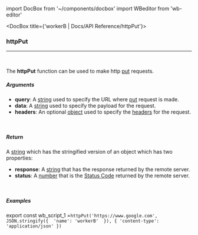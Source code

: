 import DocBox from '~/components/docbox'
import WBeditor from 'wb-editor'

<DocBox title={'workerB | Docs/API Reference/httpPut'}>

### **httpPut**
<hr/>
<br/>

The **httpPut** function can be used to make http [put](https://developer.mozilla.org/en-US/docs/Web/HTTP/Methods/PUT) requests.
<br/>

##### Arguments

-   **query**: A [string](https://developer.mozilla.org/docs/Web/JavaScript/Reference/Global_Objects/String) used to specify the URL where [put](https://developer.mozilla.org/en-US/docs/Web/HTTP/Methods/PUT) request is made.
-   **data**: A [string](https://developer.mozilla.org/docs/Web/JavaScript/Reference/Global_Objects/String) used to specify the payload for the request.
-   **headers**: An optional [object](https://developer.mozilla.org/docs/Web/JavaScript/Reference/Global_Objects/Object) used to specify the [headers](https://developer.mozilla.org/en-US/docs/Glossary/HTTP_header) for the request.

<br/>

##### Return

A [string](https://developer.mozilla.org/docs/Web/JavaScript/Reference/Global_Objects/String) which has the stringified version of an object which has two properties:
-  **response**: A [string](https://developer.mozilla.org/docs/Web/JavaScript/Reference/Global_Objects/String) that has the response returned by the remote server.
-  **status**: A [number](https://developer.mozilla.org/docs/Web/JavaScript/Reference/Global_Objects/Number) that is the [Status Code](https://developer.mozilla.org/en-US/docs/Web/HTTP/Status) returned by the remote server.

<br/>

##### Examples

export const wb_script_1 =`httpPut('https://www.google.com', JSON.stringify({ 
    'name': 'workerB' 
}), {
    'content-type': 'application/json'
})
`

<WBeditor
    code = {wb_script_1}
    readOnly = {true}
    showShareIcon={false}
    showRunButton={false}
/>

</DocBox>
